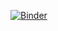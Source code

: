 [![Binder](https://mybinder.org/badge_logo.svg)](https://mybinder.org/v2/gh/HydroGeoSines/HydroGeoSines/main/tests/testing-streamlit-mybinder/?urlpath=proxy/8501/)
